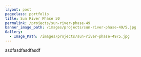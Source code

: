 ```yaml
---
layout: post
pageclass: portfolio
title: Sun River Phase 50
permalink: /projects/sun-river-phase-49
banner_image_path: /images/projects/sun-river-phase-49/5.jpg
Gallery:
  - Image_Path: /images/projects/sun-river-phase-49/5.jpg
---
```



asdfasdfasdfasdf